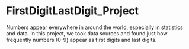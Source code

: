 # FirstDigitLastDigit_Project
Numbers appear everywhere in around the world, especially in statistics and data. In this project, we took data sources and found just how frequently numbers (0-9) appear as first digits and last digits.
